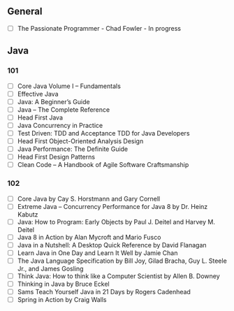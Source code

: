 ## General

- [ ] The Passionate Programmer - Chad Fowler - In progress

## Java

### 101
- [ ] Core Java Volume I – Fundamentals
- [ ] Effective Java
- [ ] Java: A Beginner’s Guide
- [ ] Java – The Complete Reference
- [ ] Head First Java
- [ ] Java Concurrency in Practice
- [ ] Test Driven: TDD and Acceptance TDD for Java Developers
- [ ] Head First Object-Oriented Analysis Design
- [ ] Java Performance: The Definite Guide
- [ ] Head First Design Patterns
- [ ] Clean Code – A Handbook of Agile Software Craftsmanship

### 102
- [ ] Core Java by Cay S. Horstmann and Gary Cornell
- [ ] Extreme Java – Concurrency Performance for Java 8 by Dr. Heinz Kabutz
- [ ] Java: How to Program: Early Objects by Paul J. Deitel and Harvey M. Deitel
- [ ] Java 8 in Action by Alan Mycroft and Mario Fusco
- [ ] Java in a Nutshell: A Desktop Quick Reference by David Flanagan
- [ ] Learn Java in One Day and Learn It Well by Jamie Chan
- [ ] The Java Language Specification by Bill Joy, Gilad Bracha, Guy L. Steele Jr., and James Gosling
- [ ] Think Java: How to think like a Computer Scientist by Allen B. Downey
- [ ] Thinking in Java by Bruce Eckel
- [ ] Sams Teach Yourself Java in 21 Days by Rogers Cadenhead
- [ ] Spring in Action by Craig Walls

